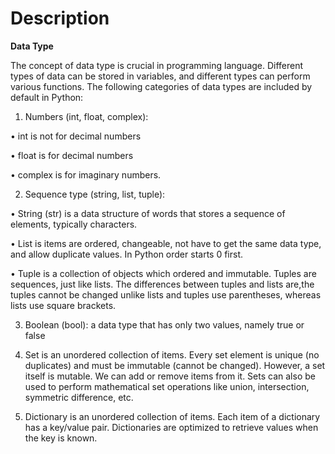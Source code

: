 # Description

**Data Type**

The concept of data type is crucial in programming language.
Different types of data can be stored in variables, and different types can perform various functions.
The following categories of data types are included by default in Python:

1. Numbers (int, float, complex):

  •	int is not for decimal numbers
  
  •	float is for decimal numbers
  
  •	complex is for imaginary numbers.

2. Sequence type (string, list, tuple):

  •	String (str) is  a data structure of words that stores a sequence of elements, typically characters.
  
  •	List  is items are ordered, changeable, not have to get the same data type, and allow duplicate values. In Python order starts 0 first.
  
  •	Tuple is a collection of objects which ordered and immutable. Tuples are sequences, just like lists. The differences between tuples and lists are,the tuples cannot       be changed unlike lists and tuples use parentheses, whereas lists use square brackets.

3. Boolean (bool): a data type that has only two values, namely true or false

4. Set is an unordered collection of items. Every set element is unique (no duplicates) and must be immutable (cannot be changed).
   However, a set itself is mutable. We can add or remove items from it.
   Sets can also be used to perform mathematical set operations like union, intersection, symmetric difference, etc.

5. Dictionary is an unordered collection of items. Each item of a dictionary has a key/value pair.
   Dictionaries are optimized to retrieve values when the key is known.


